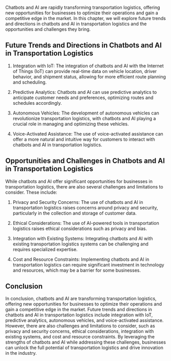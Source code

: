 
Chatbots and AI are rapidly transforming transportation logistics, offering new opportunities for businesses to optimize their operations and gain a competitive edge in the market. In this chapter, we will explore future trends and directions in chatbots and AI in transportation logistics and the opportunities and challenges they bring.

Future Trends and Directions in Chatbots and AI in Transportation Logistics
---------------------------------------------------------------------------

1. Integration with IoT: The integration of chatbots and AI with the Internet of Things (IoT) can provide real-time data on vehicle location, driver behavior, and shipment status, allowing for more efficient route planning and scheduling.

2. Predictive Analytics: Chatbots and AI can use predictive analytics to anticipate customer needs and preferences, optimizing routes and schedules accordingly.

3. Autonomous Vehicles: The development of autonomous vehicles can revolutionize transportation logistics, with chatbots and AI playing a crucial role in managing and optimizing these vehicles.

4. Voice-Activated Assistance: The use of voice-activated assistance can offer a more natural and intuitive way for customers to interact with chatbots and AI in transportation logistics.

Opportunities and Challenges in Chatbots and AI in Transportation Logistics
---------------------------------------------------------------------------

While chatbots and AI offer significant opportunities for businesses in transportation logistics, there are also several challenges and limitations to consider. These include:

1. Privacy and Security Concerns: The use of chatbots and AI in transportation logistics raises concerns around privacy and security, particularly in the collection and storage of customer data.

2. Ethical Considerations: The use of AI-powered tools in transportation logistics raises ethical considerations such as privacy and bias.

3. Integration with Existing Systems: Integrating chatbots and AI with existing transportation logistics systems can be challenging and requires specialized expertise.

4. Cost and Resource Constraints: Implementing chatbots and AI in transportation logistics can require significant investment in technology and resources, which may be a barrier for some businesses.

Conclusion
----------

In conclusion, chatbots and AI are transforming transportation logistics, offering new opportunities for businesses to optimize their operations and gain a competitive edge in the market. Future trends and directions in chatbots and AI in transportation logistics include integration with IoT, predictive analytics, autonomous vehicles, and voice-activated assistance. However, there are also challenges and limitations to consider, such as privacy and security concerns, ethical considerations, integration with existing systems, and cost and resource constraints. By leveraging the strengths of chatbots and AI while addressing these challenges, businesses can unlock the full potential of transportation logistics and drive innovation in the industry.
